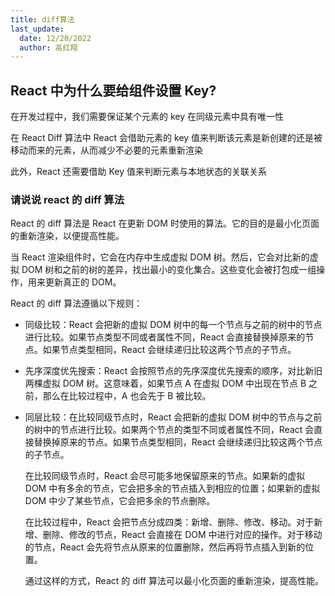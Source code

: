 ```yaml
---
title: diff算法
last_update:
  date: 12/20/2022
  author: 高红翔
---
```


## React 中为什么要给组件设置 Key?

在开发过程中，我们需要保证某个元素的 key 在同级元素中具有唯一性

在 React Diff 算法中 React 会借助元素的 key 值来判断该元素是新创建的还是被移动而来的元素，从而减少不必要的元素重新渲染

此外，React 还需要借助 Key 值来判断元素与本地状态的关联关系

### **请说说 react 的 diff 算法**

React 的 diff 算法是 React 在更新 DOM 时使用的算法。它的目的是最小化页面的重新渲染，以便提高性能。

当 React 渲染组件时，它会在内存中生成虚拟 DOM 树。然后，它会对比新的虚拟 DOM 树和之前的树的差异，找出最小的变化集合。这些变化会被打包成一组操作，用来更新真正的 DOM。

React 的 diff 算法遵循以下规则：

- 同级比较：React 会把新的虚拟 DOM 树中的每一个节点与之前的树中的节点进行比较。如果节点类型不同或者属性不同，React 会直接替换掉原来的节点。如果节点类型相同，React 会继续递归比较这两个节点的子节点。

- 先序深度优先搜索：React 会按照节点的先序深度优先搜索的顺序，对比新旧两棵虚拟 DOM 树。这意味着，如果节点 A 在虚拟 DOM 中出现在节点 B 之前，那么在比较过程中，A 也会先于 B 被比较。

- 同层比较：在比较同级节点时，React 会把新的虚拟 DOM 树中的节点与之前的树中的节点进行比较。如果两个节点的类型不同或者属性不同，React 会直接替换掉原来的节点。如果节点类型相同，React 会继续递归比较这两个节点的子节点。

  在比较同级节点时，React 会尽可能多地保留原来的节点。如果新的虚拟 DOM 中有多余的节点，它会把多余的节点插入到相应的位置；如果新的虚拟 DOM 中少了某些节点，它会把多余的节点删除。

  在比较过程中，React 会把节点分成四类：新增、删除、修改、移动。对于新增、删除、修改的节点，React 会直接在 DOM 中进行对应的操作。对于移动的节点，React 会先将节点从原来的位置删除，然后再将节点插入到新的位置。

  通过这样的方式，React 的 diff 算法可以最小化页面的重新渲染，提高性能。
